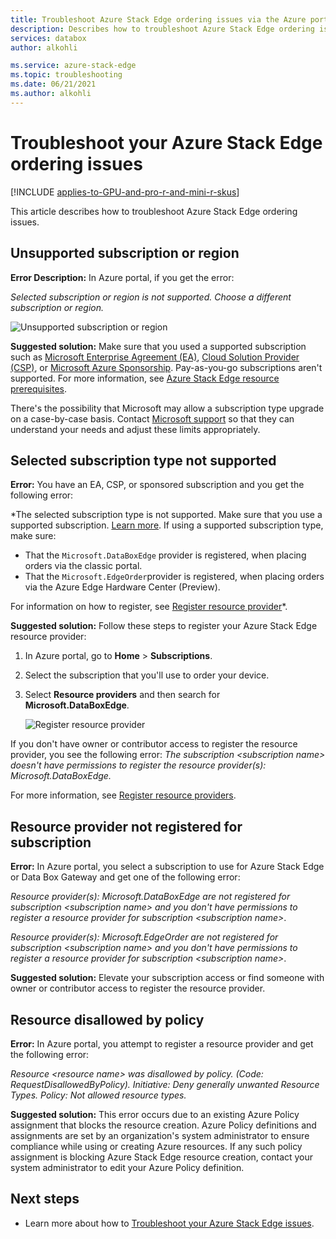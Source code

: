 ```yaml
---
title: Troubleshoot Azure Stack Edge ordering issues via the Azure portal  
description: Describes how to troubleshoot Azure Stack Edge ordering issues.
services: databox
author: alkohli

ms.service: azure-stack-edge
ms.topic: troubleshooting
ms.date: 06/21/2021
ms.author: alkohli
---
```

# Troubleshoot your Azure Stack Edge ordering issues

[!INCLUDE [applies-to-GPU-and-pro-r-and-mini-r-skus](../../includes/azure-stack-edge-applies-to-gpu-pro-r-mini-r-sku.md)]

This article describes how to troubleshoot Azure Stack Edge ordering issues.

## Unsupported subscription or region

**Error Description:** In Azure portal, if you get the error:

*Selected subscription or region is not supported. Choose a different subscription or region.*

![Unsupported subscription or region](media/azure-stack-edge-troubleshoot-ordering/azure-stack-edge-troubleshoot-ordering-01.png)

**Suggested solution:**  Make sure that you used a supported subscription such as [Microsoft Enterprise Agreement (EA)](https://azure.microsoft.com/overview/sales-number/), [Cloud Solution Provider (CSP)](/partner-center/azure-plan-lp), or [Microsoft Azure Sponsorship](https://azure.microsoft.com/offers/ms-azr-0036p/). Pay-as-you-go subscriptions aren't supported. For more information, see [Azure Stack Edge resource prerequisites](azure-stack-edge-deploy-prep.md#prerequisites).

There's the possibility that Microsoft may allow a subscription type upgrade on a case-by-case basis. Contact [Microsoft support](https://azure.microsoft.com/support/options/) so that they can understand your needs and adjust these limits appropriately.

## Selected subscription type not supported

**Error:** You have an EA, CSP, or sponsored subscription and you get the following error:

*The selected subscription type is not supported. Make sure that you use a supported subscription. [Learn more](azure-stack-edge-deploy-prep.md#prerequisites). If using a supported subscription type, make sure:
 
- That the  `Microsoft.DataBoxEdge` provider is registered, when placing orders via the classic portal.
- That the `Microsoft.EdgeOrder`provider is registered, when placing orders via the Azure Edge Hardware Center (Preview).
 
For information on how to register, see [Register resource provider](azure-stack-edge-manage-access-power-connectivity-mode.md#register-resource-providers)*.

**Suggested solution:** Follow these steps to register your Azure Stack Edge resource provider:

1. In Azure portal, go to **Home** > **Subscriptions**.

2. Select the subscription that you'll use to order your device.

3. Select **Resource providers** and then search for **Microsoft.DataBoxEdge**.

    ![Register resource provider](media/azure-stack-edge-troubleshoot-ordering/azure-stack-edge-troubleshoot-ordering-02.png)

If you don't have owner or contributor access to register the resource provider, you see the following error: *The subscription &lt;subscription name&gt; doesn't have permissions to register the resource provider(s): Microsoft.DataBoxEdge.*

For more information, see [Register resource providers](azure-stack-edge-manage-access-power-connectivity-mode.md#register-resource-providers).

## Resource provider not registered for subscription

**Error:** In Azure portal, you select a subscription to use for Azure Stack Edge or Data Box Gateway and get one of the following error:

*Resource provider(s): Microsoft.DataBoxEdge are not registered for subscription &lt;subscription name&gt; and you don't have permissions to register a resource provider for subscription &lt;subscription name&gt;*.

*Resource provider(s): Microsoft.EdgeOrder are not registered for subscription &lt;subscription name&gt; and you don't have permissions to register a resource provider for subscription &lt;subscription name&gt;*.

**Suggested solution:** Elevate your subscription access or find someone with owner or contributor access to register the resource provider.

## Resource disallowed by policy

**Error:** In Azure portal, you attempt to register a resource provider and get the following error:

*Resource &lt;resource name&gt; was disallowed by policy. (Code: RequestDisallowedByPolicy). Initiative: Deny generally unwanted Resource Types. Policy: Not allowed resource types.*

**Suggested solution:** This error occurs due to an existing Azure Policy assignment that blocks the resource creation. Azure Policy definitions and assignments are set by an organization's system administrator to ensure compliance while using or creating Azure resources. If any such policy assignment is blocking Azure Stack Edge resource creation, contact your system administrator to edit your Azure Policy definition.

## Next steps

* Learn more about how to [Troubleshoot your Azure Stack Edge issues](azure-stack-edge-gpu-troubleshoot.md).
